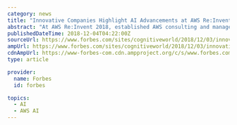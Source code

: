 ```yaml
---
category: news
title: "Innovative Companies Highlight AI Advancements at AWS Re:Invent 2018"
abstract: "At AWS Re:Invent 2018, established AWS consulting and managed services firm Cascadeo launched its AI-powered AIOps Software-as-a-Service (SaaS) managed service platform. Using a combination of predictive analytics, automated deployment, and machine ..."
publishedDateTime: 2018-12-04T04:22:00Z
sourceUrl: https://www.forbes.com/sites/cognitiveworld/2018/12/03/innovative-companies-highlight-ai-advancements-at-aws-reinvent-2018/
ampUrl: https://www.forbes.com/sites/cognitiveworld/2018/12/03/innovative-companies-highlight-ai-advancements-at-aws-reinvent-2018/amp/
cdnAmpUrl: https://www-forbes-com.cdn.ampproject.org/c/s/www.forbes.com/sites/cognitiveworld/2018/12/03/innovative-companies-highlight-ai-advancements-at-aws-reinvent-2018/amp/
type: article

provider:
  name: Forbes
  id: forbes

topics:
  - AI
  - AWS AI
---
```

